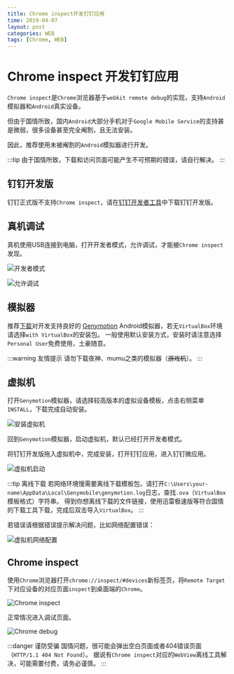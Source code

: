 ```yaml
---
title: Chrome inspect开发钉钉应用
time: 2019-04-07
layout: post
categories: WEB
tags: [Chrome, WEB]
---
```


# Chrome inspect 开发钉钉应用

`Chrome inspect`是`Chrome`浏览器基于`webkit remote debug`的实现，支持`Android`模拟器和`Android`真实设备。

但由于国情所致，国内`Android`大部分手机对于`Google Mobile Service`的支持甚是微弱，很多设备甚至完全阉割，且无法安装。

因此，推荐使用未被阉割的`Android`模拟器进行开发。

:::tip
由于国情所致，下载和访问页面可能产生不可预期的错误，请自行解决。
:::

## 钉钉开发版

钉钉正式版不支持`Chrome inspect`，请在[钉钉开发者工具][dingtalk-dev]中下载钉钉开发版。

## 真机调试

真机使用USB连接到电脑，打开开发者模式，允许调试，才能被`Chrome inspect`发现。

![开发者模式](./files/chrome-inspect-android-develop.jpg)

![允许调试](./files/chrome-inspect-android-allow-debug.jpg)

## 模拟器

推荐[下载][genymotion-download]对开发支持良好的 [Genymotion] Android模拟器，若无`VirtualBox`环境请选择`with VirtualBox`的安装包。
一般使用默认安装方式，安装时请注意选择`Personal User`免费使用，土豪随意。

:::warning 友情提示
请勿下载夜神、mumu之类的模拟器（~~游戏机~~）。
:::

## 虚拟机

打开`Genymotion`模拟器，请选择较高版本的虚拟设备模板，点击右侧菜单`INSTALL`，下载完成自动安装。

![安装虚拟机](./files/chrome-inspect-vm-install.jpg)

回到`Genymotion`模拟器，启动虚拟机，默认已经打开开发者模式。

将钉钉开发版拖入虚拟机中，完成安装，打开钉钉应用，进入钉钉微应用。

![虚拟机启动](./files/chrome-inspect-vm-run.jpg)

:::tip 离线下载
若网络环境慢需要离线下载模板包，请打开`C:\Users\your-name\AppData\Local\Genymobile\genymotion.log`日志，查找`.ova`（`VirtualBox`模板格式）字符串。
得到你想离线下载的文件链接，使用迅雷极速版等符合国情的下载工具下载，完成后双击导入`VirtualBox`。
:::

若错误请根据错误提示解决问题，比如网络配置错误：

![虚拟机网络配置](./files/chrome-inspect-vm-setting.jpg)

## Chrome inspect

使用`Chrome`浏览器打开`chrome://inspect/#devices`新标签页，将`Remote Target`下对应设备的对应页面`inspect`到桌面端的`Chrome`。

![Chrome inspect](./files/chrome-inspect-inspect-device.jpg)

正常情况进入调试页面。

![Chrome debug](./files/chrome-inspect-inspect-debug.jpg)

:::danger 谨防受骗
国情问题，很可能会弹出空白页面或者404错误页面（`HTTP/1.1 404 Not Found`）。
据说有`Chrome inspect`对应的`WebView`离线工具解决，可能需要付费，请务必谨慎。
:::

[dingtalk-dev]: https://open-doc.dingtalk.com/microapp/kn6zg7
[genymotion-download]: https://www.genymotion.com/download
[genymotion]: https://www.genymotion.com
